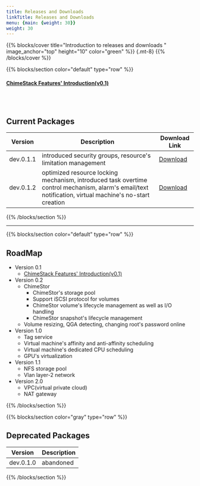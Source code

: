 ```yaml
---
title: Releases and Downloads
linkTitle: Releases and Downloads
menu: {main: {weight: 30}}
weight: 30
---
```


{{% blocks/cover title="Introduction to releases and downloads " image_anchor="top" height="10" color="green"  %}}
{.mt-8}
{{% /blocks/cover %}}

{{% blocks/section color="default" type="row" %}}

#### [ChimeStack Features' Introduction(v0.1)](landscape)

<br></br>


## Current Packages

|Version|Description|Download Link|
|----|----|-------|
|dev.0.1.1| introduced security groups, resource's limitation management |[Download](http://download.chimestack.cloud/releases/dev.0.1.1/)|
|dev.0.1.2| optimized resource locking mechanism, introduced task overtime control mechanism, alarm's email/text notification, virtual machine's no-start creation |[Download](http://download.chimestack.cloud/releases/dev.0.1.2/)|

{{% /blocks/section %}}
  
<hr/>
{{% blocks/section color="default" type="row" %}}

## RoadMap

- Version 0.1
  - [ChimeStack Features' Introduction(v0.1)](landscape)
- Version 0.2 
  - ChimeStor 
    - ChimeStor's storage pool 
    - Support iSCSI protocol for volumes
    - ChimeStor volume's lifecycle management as well as I/O handling
    - ChimeStor snapshot's lifecycle management
  - Volume resizing, QGA detecting, changing root's password online
- Version 1.0 
  - Tag service
  - Virtual machine's affinity and anti-affinity scheduling
  - Virtual machine's dedicated CPU scheduling
  - GPU's virtualization
- Version 1.1 
  - NFS storage pool 
  - Vlan layer-2 network 
- Version 2.0 
  - VPC(virtual private cloud)
  - NAT gateway

{{% /blocks/section %}}

{{% blocks/section color="gray" type="row" %}}

## Deprecated Packages

|Version|Description|
|----|----|
|dev.0.1.0|abandoned|

{{% /blocks/section %}}

